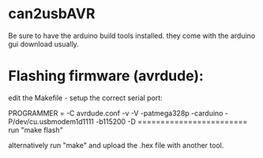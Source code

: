 # can2usbAVR

Be sure to have the arduino build tools installed. they come with the arduino gui download usually.

Flashing firmware (avrdude):
============================

edit the Makefile - setup the correct serial port: 

PROGRAMMER = -C avrdude.conf  -v -V -patmega328p -carduino -P/dev/cu.usbmodem1d1111 -b115200 -D
							   ========================
run "make flash"

alternatively run "make" and upload the .hex file with another tool.
